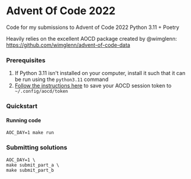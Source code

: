 # Advent Of Code 2022

Code for my submissions to Advent of Code 2022
Python 3.11 + Poetry

Heavily relies on the excellent AOCD package created by @wimglenn: https://github.com/wimglenn/advent-of-code-data

### Prerequisites

1. If Python 3.11 isn't installed on your computer, install it such that it can be run using the `python3.11` command
2. [Follow the instructions here](https://github.com/wimglenn/advent-of-code-wim/issues/1) to save your AOCD session token to ` ~/.config/aocd/token` 

### Quickstart

#### Running code

```shell
AOC_DAY=1 make run
```

### Submitting solutions

```shell
AOC_DAY=1 \
make submit_part_a \
make submit_part_b
```